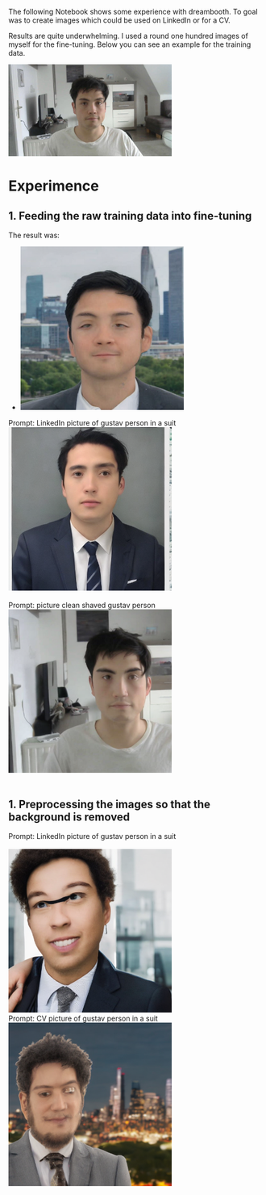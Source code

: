 The following Notebook shows some experience with dreambooth. To goal was to create images which could be used on LinkedIn or for a CV.

Results are quite underwhelming.
I used a round one hundred images of myself for the fine-tuning. Below you can see an example for the training data.<br>

<img src="training_image.jpg" width="324">

# Experimence 

## 1. Feeding the raw training data into fine-tuning
The result was:
* <img src="traing_data_with_bg.png" width="324">
Prompt: LinkedIn picture of gustav person in a suit <br>
<img src="2_profile_LinkedIn profile of gustav person in a suit.png" width="324"><br>
<br>
Prompt: picture clean shaved gustav person <br>
<img src="3_profile_ clean shaved gustav person.png" width="324"><br>
<br>
## 1. Preprocessing the images so that the background is removed
Prompt: LinkedIn picture of gustav person in a suit <br>
<br><img src="traing_data with_no_bg_2.png" width="324"><br>
Prompt: CV picture of gustav person in a suit <br>
<img src="traing_data with_no_bg_1.png" width="324"><br>




